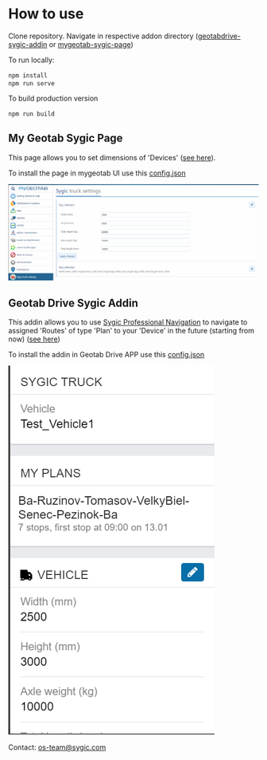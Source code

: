# How to use
Clone repository. Navigate in respective addon directory ([geotabdrive-sygic-addin](geotabdrive-sygic-addin) or [mygeotab-sygic-page](mygeotab-sygic-page)) 

To run locally:
```
npm install
npm run serve
```

To build production version
```
npm run build
```


## My Geotab Sygic Page
This page allows you to set dimensions of 'Devices' ([see here](https://github.com/Sygic/sygic.github.io/blob/master/geotab/mygeotab-sygic-page/src/app/scripts/main.js#L232)).

To install the page in mygeotab UI use this [config.json](mygeotab-sygic-page/dist/config.json)

![My Geotab Sygic Addin Page](mygeotab-sygic-page.png)

## Geotab Drive Sygic Addin
This addin allows you to use [Sygic Professional Navigation](https://www.sygic.com/enterprise/professional-gps-navigation-sdk) to navigate to assigned 'Routes' of type 'Plan' to your 'Device' in the future (starting from now) ([see here](https://github.com/Sygic/sygic.github.io/blob/master/geotab/geotabdrive-sygic-addin/src/app/scripts/main.js#L189))

To install the addin in Geotab Drive APP use this [config.json](geotabdrive-sygic-addin/dist/config.json)

![Geotab Drive Sygic Addin](geotabdrive-sygic-addin.png)

Contact: [os-team@sygic.com](mailto:os-team@sygic.com)